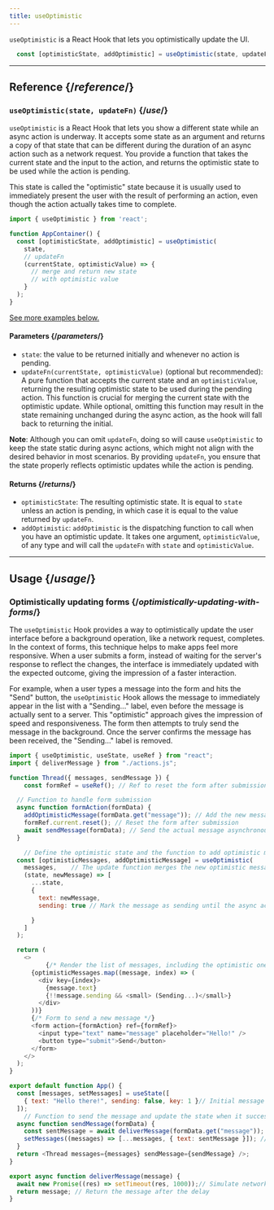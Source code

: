 ```yaml
---
title: useOptimistic
---
```


<Intro>

`useOptimistic` is a React Hook that lets you optimistically update the UI.

```js
  const [optimisticState, addOptimistic] = useOptimistic(state, updateFn);
```

</Intro>

<InlineToc />

---

## Reference {/*reference*/}

### `useOptimistic(state, updateFn)` {/*use*/}

`useOptimistic` is a React Hook that lets you show a different state while an async action is underway. It accepts some state as an argument and returns a copy of that state that can be different during the duration of an async action such as a network request. You provide a function that takes the current state and the input to the action, and returns the optimistic state to be used while the action is pending.

This state is called the "optimistic" state because it is usually used to immediately present the user with the result of performing an action, even though the action actually takes time to complete.

```js
import { useOptimistic } from 'react';

function AppContainer() {
  const [optimisticState, addOptimistic] = useOptimistic(
    state,
    // updateFn
    (currentState, optimisticValue) => {
      // merge and return new state
      // with optimistic value
    }
  );
}
```

[See more examples below.](#usage)

#### Parameters {/*parameters*/}

* `state`: the value to be returned initially and whenever no action is pending.
* `updateFn(currentState, optimisticValue)`  (optional but recommended): A pure function that accepts the current state and an `optimisticValue`, returning the resulting optimistic state to be used during the pending action. This function is crucial for merging the current state with the optimistic update. While optional, omitting this function may result in the state remaining unchanged during the async action, as the hook will fall back to returning the initial. 

**Note**: Although you can omit `updateFn`, doing so will cause `useOptimistic` to keep the state static during async actions, which might not align with the desired behavior in most scenarios. By providing `updateFn`, you ensure that the state properly reflects optimistic updates while the action is pending.

#### Returns {/*returns*/}

* `optimisticState`: The resulting optimistic state. It is equal to `state` unless an action is pending, in which case it is equal to the value returned by `updateFn`.
* `addOptimistic`: `addOptimistic` is the dispatching function to call when you have an optimistic update. It takes one argument, `optimisticValue`, of any type and will call the `updateFn` with `state` and `optimisticValue`.

---

## Usage {/*usage*/}

### Optimistically updating forms {/*optimistically-updating-with-forms*/}

The `useOptimistic` Hook provides a way to optimistically update the user interface before a background operation, like a network request, completes. In the context of forms, this technique helps to make apps feel more responsive. When a user submits a form, instead of waiting for the server's response to reflect the changes, the interface is immediately updated with the expected outcome, giving the impression of a faster interaction.

For example, when a user types a message into the form and hits the "Send" button, the `useOptimistic` Hook allows the message to immediately appear in the list with a "Sending..." label, even before the message is actually sent to a server. This "optimistic" approach gives the impression of speed and responsiveness. The form then attempts to truly send the message in the background. Once the server confirms the message has been received, the "Sending..." label is removed.

<Sandpack>


```js src/App.js
import { useOptimistic, useState, useRef } from "react";
import { deliverMessage } from "./actions.js";

function Thread({ messages, sendMessage }) {
    const formRef = useRef(); // Ref to reset the form after submission

  // Function to handle form submission
  async function formAction(formData) {
    addOptimisticMessage(formData.get("message")); // Add the new message optimistically
    formRef.current.reset(); // Reset the form after submission
    await sendMessage(formData); // Send the actual message asynchronously
  }

    // Define the optimistic state and the function to add optimistic messages
  const [optimisticMessages, addOptimisticMessage] = useOptimistic(
    messages,    // The update function merges the new optimistic message into the current state
    (state, newMessage) => [
      ...state,
      {
        text: newMessage,
        sending: true // Mark the message as sending until the async action completes

      }
    ]
  );

  return (
    <>
          {/* Render the list of messages, including the optimistic ones */}
      {optimisticMessages.map((message, index) => (
        <div key={index}>
          {message.text}
          {!!message.sending && <small> (Sending...)</small>}
        </div>
      ))}
      {/* Form to send a new message */}
      <form action={formAction} ref={formRef}>
        <input type="text" name="message" placeholder="Hello!" />
        <button type="submit">Send</button>
      </form>
    </>
  );
}

export default function App() {
  const [messages, setMessages] = useState([
    { text: "Hello there!", sending: false, key: 1 }// Initial message state
  ]);
    // Function to send the message and update the state when it successfully sends
  async function sendMessage(formData) {
    const sentMessage = await deliverMessage(formData.get("message")); // Simulate sending the message
    setMessages((messages) => [...messages, { text: sentMessage }]); // Add the sent message to the state
  }
  return <Thread messages={messages} sendMessage={sendMessage} />;
}
```

```js src/actions.js
export async function deliverMessage(message) {
  await new Promise((res) => setTimeout(res, 1000));// Simulate network delay
  return message; // Return the message after the delay
}
```


</Sandpack>

